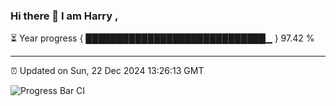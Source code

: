 ### Hi there 👋 I am Harry , 

⏳ Year progress { █████████████████████████████▁ } 97.42 %

---

⏰ Updated on Sun, 22 Dec 2024 13:26:13 GMT

![Progress Bar CI](https://github.com/duykhang68/duykhang68/workflows/Progress%20Bar%20CI/badge.svg)
